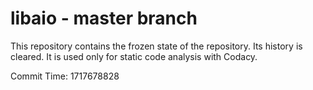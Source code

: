 # libaio - master branch

This repository contains the frozen state of the repository.
Its history is cleared. It is used only for static code
analysis with Codacy.

Commit Time: 1717678828